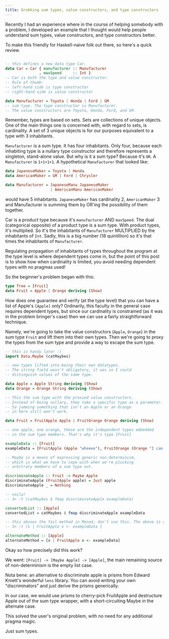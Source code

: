 ```yaml
---
title: Grokking sum types, value constructors, and type constructors
---
```


Recently I had an experience where in the course of helping somebody with a problem, I developed an example that I thought would help people understand sum types, value constructors, and type constructors better.

<!--more-->

To make this friendly for Haskell-naive folk out there, so here's a quick review.

``` haskell

-- this defines a new data type Car.
data Car = Car { manufacturer :: Manufacturer
               , maxSpeed     :: Int }
-- Car is both the type and value constructor.
-- Rule of thumb: 
-- left-hand side is type constructor
-- right-hand side is value constructor

data Manufacturer = Toyota | Honda | Ford | GM
-- sum type. The type constructor is Manufacturer.
-- The value constructors are Toyota, Honda, Ford, and GM.
```

Remember, types are based on sets. Sets are collections of unique objects. One of the main things one is concerned with, with regard to sets, is cardinality. A set of 3 unique objects is for our purposes equivalent to a type with 3 inhabitants.

`Manufacturer` is a sum type. It has four inhabitants. Only four, because each inhabiting type is a nullary type constructor and therefore represents a singleton, stand-alone value. But why is it a sum type? Because it's `OR`. A `Manufacturer` is `1+1+1+1`. A hypothetical `Manufacturer` that looked like:

``` haskell
data JapaneseMaker = Toyota | Honda
data AmericanMaker = GM | Ford | Chrysler

data Manufacturer = JapaneseManu JapaneseMaker
                    | AmericanManu AmericanMaker
```

would have 5 inhabitants. `JapaneseMaker` has cardinality 2, `AmericanMaker` 3 and Manufacturer is summing them by OR'ing the possibility of them together.

Car is a product type because it's `manufacturer` AND `maxSpeed`. The dual (categorical opposite) of a product type is a sum type. With product types, it's multiplied. So it's the inhabitants of `Manufacturer` MULTIPLIED by the inhabitants of `Int`. Sadly, this is a big number (18 quintillion) so it's that times the inhabitants of `Manufacturer`.

Regulating propagation of inhabitants of types throughout the program at the type level is where dependent types come in, but the point of this post is to show how when cardinality is limited, you avoid needing dependent types with no pragmas used!

So the beginner's problem began with this:

``` haskell
type Tree = [Fruit]
data Fruit = Apple | Orange deriving (Show)
```

How does one guarantee and verify (at the type level) that you can have a list of Apple's `[Apple]` only? Ordinarily, this faculty in the general case requires dependent types, but since our cardinality is constrained (as it was in the problem bringer's case) then we can use a fairly straightforward technique.

Namely, we're going to take the value constructors (`Apple`, `Orange`) in the sum type `Fruit` and lift them into their own types. Then we're going to proxy the types from the sum type and provide a way to escape the sum type.

``` haskell
-- this is handy later :)
import Data.Maybe (catMaybes)

-- new types lifted into being their own datatypes.
-- The string field wasn't obligatory, it was so I could 
-- distinguish values of the same type.

data Apple = Apple String deriving (Show)
data Orange = Orange String deriving (Show)

-- This the sum type with the proxied value constructors.
-- Instead of being nullary, they take a specific type as a parameter.
-- So jamming something that isn't an Apple or an Orange
-- in here still won't work.

data Fruit = FruitApple Apple | FruitOrange Orange deriving (Show)

-- one apple, one orange, these are the independent types embedded
-- in the sum type members. That's why it's type [Fruit]

exampleData :: [Fruit]
exampleData = [FruitApple (Apple "wheeee"), FruitOrange (Orange "I can be ignored")]

-- Maybe is a means of expressing generic non-determinism,
-- which is what we have to cope with when we're plucking
-- arbitrary members of a sum type out.

discriminateApple :: Fruit -> Maybe Apple
discriminateApple (FruitApple apple) = Just apple
discriminateApple _ = Nothing

-- voila!
-- λ> :t (catMaybes $ fmap discriminateApple exampleData)

convertedList :: [Apple]
convertedList = catMaybes $ fmap discriminateApple exampleData

-- this abuses the fail method in Monad, don't use this. The above is cleaner.
-- λ> :t [x | FruitApple x <- exampleData ]

alternateMethod :: [Apple]
alternateMethod = [x | FruitApple x <- exampleData]
```

Okay so how precisely did this work?

We went: `[Fruit] -> [Maybe Apple] -> [Apple]`, the main remaining source of non-determinism is the empty list case.

Nota bene: an alternative to discriminate apple is prisms
from Edward Kmett's wonderful `lens` library. You can avoid
writing your own "discriminators" and just derive the prisms
generically.

In our case, we would use prisms to cherry-pick FruitApple and destructure Apple out of the sum type wrapper, with a short-circuiting Maybe in the alternate case.

This solved the user's original problem, with no need for any additional pragma magic.

Just sum types.
